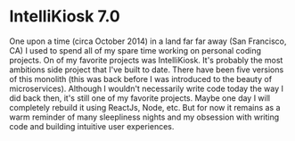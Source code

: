 # IntelliKiosk 7.0

One upon a time (circa October 2014) in a land far far away (San Francisco, CA) I used to spend all of my spare time working on personal coding projects.  On of my favorite projects was IntelliKiosk.  It's probably the most ambitions side project that I've built to date.  There have been five versions of this monolith (this was back before I was introduced to the beauty of microservices). Although I wouldn't necessarily write code today the way I did back then, it's still one of my favorite projects.  Maybe one day I will completely rebuild it using ReactJs, Node, etc.  But for now it remains as a warm reminder of many sleepliness nights and my obsession with writing code and building intuitive user experiences.